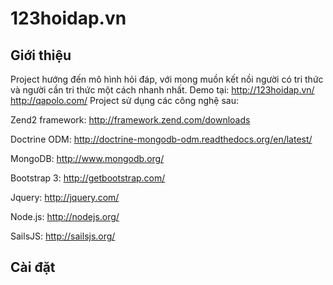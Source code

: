 123hoidap.vn
=======================

Giới thiệu
------------
Project hướng đến mô hình hỏi đáp, với mong muồn kết nồi người có tri thức và người cần tri thức một cách nhanh nhất.
Demo tại: http://123hoidap.vn/
          http://qapolo.com/
Project sử dụng các công nghệ sau:

Zend2 framework: http://framework.zend.com/downloads

Doctrine ODM: http://doctrine-mongodb-odm.readthedocs.org/en/latest/

MongoDB: http://www.mongodb.org/

Bootstrap 3: http://getbootstrap.com/

Jquery: http://jquery.com/

Node.js: http://nodejs.org/

SailsJS: http://sailsjs.org/



Cài đặt
------------

